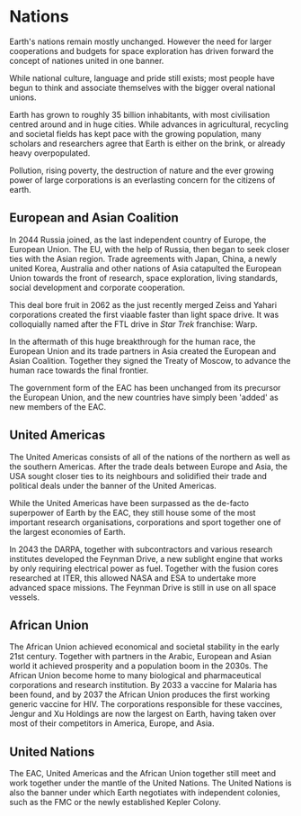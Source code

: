 # Nations

Earth's nations remain mostly unchanged. However the need for larger
cooperations and budgets for space exploration has driven forward the concept
of nationes united in one banner.

While national culture, language and pride still exists; most people have begun
to think and associate themselves with the bigger overal national unions.

Earth has grown to roughly 35 billion inhabitants, with most civilisation
centred around and in huge cities. While advances in agricultural, recycling
and societal fields has kept pace with the growing population, many scholars
and researchers agree that Earth is either on the brink, or already heavy
overpopulated.

Pollution, rising poverty, the destruction of nature and the ever growing power
of large corporations is an everlasting concern for the citizens of earth.

## European and Asian Coalition

In 2044 Russia joined, as the last independent country of Europe, the European
Union. The EU, with the help of Russia, then began to seek closer ties with
the Asian region.  Trade agreements with Japan, China, a newly united Korea,
Australia and other nations of Asia catapulted the European Union towards the
front of research, space exploration, living standards, social development and
corporate cooperation.

This deal bore fruit in 2062 as the just recently merged Zeiss and Yahari
corporations created the first viaable faster than light space drive. It was
colloquially named after the FTL drive in _Star Trek_ franchise: Warp.

In the aftermath of this huge breakthrough for the human race, the European
Union and its trade partners in Asia created the European and Asian Coalition.
Together they signed the Treaty of Moscow, to advance the human race towards
the final frontier.

The government form of the EAC has been unchanged from its precursor the
European Union, and the new countries have simply been 'added' as new members
of the EAC.

## United Americas

The United Americas consists of all of the nations of the northern as well as
the southern Americas. After the trade deals between Europe and Asia, the USA
sought closer ties to its neighbours and solidified their trade and political
deals under the banner of the United Americas.

While the United Americas have been surpassed as the de-facto superpower of
Earth by the EAC, they still house some of the most important research
organisations, corporations and sport together one of the largest economies of
Earth.

In 2043 the DARPA, together with subcontractors and various research institutes
developed the Feynman Drive, a new sublight engine that works by only requiring
electrical power as fuel. Together with the fusion cores researched at ITER,
this allowed NASA and ESA to undertake more advanced space missions. The Feynman
Drive is still in use on all space vessels.

## African Union

The African Union achieved economical and societal stability in the early
21st century. Together with partners in the Arabic, European and Asian world
it achieved prosperity and a population boom in the 2030s. The African Union
become home to many biological and pharmaceutical corporations and research
institution. By 2033 a vaccine for Malaria has been found, and by 2037 the
African Union produces the first working generic vaccine for HIV. The
corporations responsible for these vaccines, Jengur and Xu Holdings are now
the largest on Earth, having taken over most of their competitors in America,
Europe, and Asia.

## United Nations

The EAC, United Americas and the African Union together still meet and work
together under the mantle of the United Nations. The United Nations is also
the banner under which Earth negotiates with independent colonies, such as
the FMC or the newly established Kepler Colony.
